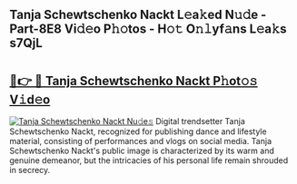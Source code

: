 ## Tanja Schewtschenko Nackt L𝚎a𝚔ed N𝚞𝚍e - Part-8E8 Vi𝚍𝚎o P𝚑𝚘tos - H𝚘𝚝 O𝚗𝚕yf𝚊ns L𝚎a𝚔s s7QjL

# <h2><a href="http://kfcwke.oniu.top/?m=Tanja+Schewtschenko+Nackt">🔗👉 🔴 Tanja Schewtschenko Nackt P𝚑ot𝚘𝚜 V𝚒d𝚎o</a></h2>

[![Tanja Schewtschenko Nackt Nu𝚍e𝚜](https://i.imgur.com/0qMVB7G.gif)](http://kfcwke.oniu.top/?m=Tanja+Schewtschenko+Nackt)
Digital trendsetter Tanja Schewtschenko Nackt, recognized for publishing dance and lifestyle material, consisting of performances and vlogs on social media. Tanja Schewtschenko Nackt's public image is characterized by its warm and genuine demeanor, but the intricacies of his personal life remain shrouded in secrecy.  

